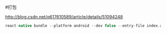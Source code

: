 #打包

http://blog.csdn.net/q617610589/article/details/51094248


```gradle
react-native bundle --platform android --dev false --entry-file index.android.js --bundle-output android/app/src/main/assets/index.android.bundle --assets-dest android/app/src/main/res/
```